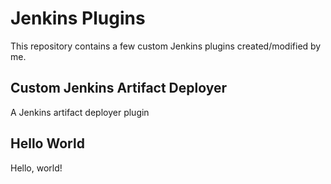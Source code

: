 # Jenkins Plugins

This repository contains a few custom Jenkins plugins created/modified by me.

## Custom Jenkins Artifact Deployer

A Jenkins artifact deployer plugin

## Hello World 

Hello, world!

